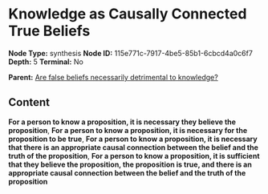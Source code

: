 # Knowledge as Causally Connected True Beliefs

**Node Type:** synthesis
**Node ID:** 115e771c-7917-4be5-85b1-6cbcd4a0c6f7
**Depth:** 5
**Terminal:** No

**Parent:** [Are false beliefs necessarily detrimental to knowledge?](are-false-beliefs-necessarily-detrimental-to-knowledge-antithesis-53753c4c-f8aa-4b03-af59-2f0ef215e343.md)

## Content

**For a person to know a proposition, it is necessary they believe the proposition**, **For a person to know a proposition, it is necessary for the proposition to be true**, **For a person to know a proposition, it is necessary that there is an appropriate causal connection between the belief and the truth of the proposition**, **For a person to know a proposition, it is sufficient that they believe the proposition, the proposition is true, and there is an appropriate causal connection between the belief and the truth of the proposition**
